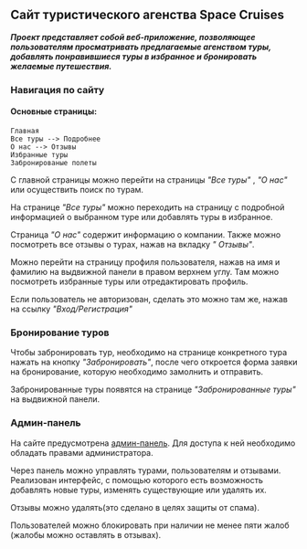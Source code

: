 ## Сайт туристического агенства Space Cruises

***Проект представляет собой веб-приложение, позволяющее пользователям просматривать предлагаемые агенством туры,
добавлять понравившиеся туры в избранное и бронировать желаемые путешествия.***

### Навигация по сайту

#### Основные страницы:

```
Главная 
Все туры --> Подробнее
О нас --> Отзывы
Избранные туры
Забронированые полеты
```

С главной страницы можно перейти на страницы *"Все туры"* , *"О нас"*
или осуществить поиск по турам.

На странице *"Все туры"* можно переходить на страницу с подробной информацией о выбранном туре или добавлять туры в
избранное.

Страница *"О нас"* содержит информацию о компании. Также можно посмотреть все отзывы о турах, нажав на вкладку *"
Отзывы"*.

Можно перейти на страницу профиля пользователя, нажав на имя и фамилию на выдвижной панели в правом верхнем углу. Там
можно посмотреть избранные туры или отредактировать профиль.

Если пользователь не авторизован, сделать это можно там же, нажав на ссылку *"Вход/Регистрация"*

### Бронирование туров

Чтобы забронировать тур, необходимо на странице конкретного тура нажать на кнопку *"Забронировать"*, после чего
откроется форма заявки на бронирование, которую необходимо замолнить и отправить.

Забронированные туры появятся на странице *"Забронированные туры"* на выдвижной панели.

### Админ-панель

На сайте предусмотрена [админ-панель](http://127.0.0.1:5000/admin/). Для доступа к ней необходимо обладать правами
администратора.

Через панель можно управлять турами, пользователям и отзывами.
Реализован интерфейс, с помощью которого есть возможность
добавлять новые туры, изменять существующие или удалять их.

Отзывы можно удалять(это сделано в целях защиты от спама).

Пользователей можно блокировать при наличии не менее пяти жалоб
(жалобы можно оставлять в отзывах).
